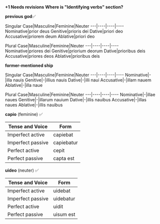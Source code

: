 **+1 Needs revisions**
**Where is "Identifying verbs" section?**


**previous god**✅

Singular
Case|Masculine|Feminine|Neuter
---|----|----|----
Nominative|prior deus
Genitive|prioris dei
Dative|priori deo
Accusative|priorem deum
Ablative|priori deo

Plural
Case|Masculine|Feminine|Neuter
---|----|----|----
Nominative|priores dei
Genitive|priorium deorum
Dative|prioribus deis
Accusative|priores deos
Ablative|prioribus deis

**former-mentioned ship**

Singular
Case|Masculine|Feminine|Neuter
---|----|----|----
Nominative|-|illa nauis
Genitive|-|illius nauis
Dative|-|illi naui
Accusative|-|illam nauem
Ablative|-|illa naue

Plural
Case|Masculine|Feminine|Neuter
---|----|----|----
Nominative|-|illae naues
Genitive|-|illarum nauium
Dative|-|illis nauibus
Accusative|-|illas naues
Ablative|-|illis nauibus

**capio** (feminine) ✅

Tense and Voice|Form
---|----
Imperfect active|capiebat
Imperfect passive|capiebatur
Perfect active|cepit
Perfect passive|capta est

**uideo** (neuter) ✅

Tense and Voice|Form
---|----
Imperfect active|uidebat
Imperfect passive|uidebatur
Perfect active|uidit
Perfect passive|uisum est
